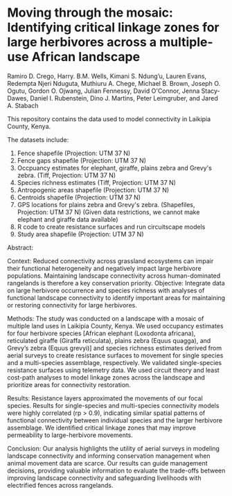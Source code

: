 # Moving through the mosaic: Identifying critical linkage zones for large herbivores across a multiple-use African landscape

Ramiro D. Crego, Harry. B.M. Wells, Kimani S. Ndung’u, Lauren Evans, Redempta Njeri Nduguta, Muthiuru A. Chege, Michael B. Brown, Joseph O. Ogutu, Gordon O. Ojwang, Julian Fennessy, David O'Connor, Jenna Stacy-Dawes, Daniel I. Rubenstein, Dino J. Martins, Peter Leimgruber, and Jared A. Stabach


This repository contains the data used to model connectivity in Laikipia County, Kenya.

The datasets include:

1. Fence shapefile (Projection: UTM 37 N)
2. Fence gaps shapefile (Projection: UTM 37 N)
3. Occpuancy estimates for elephant, giraffe, plains zebra and Grevy's zebra. (Tiff, Projection: UTM 37 N)
4. Species richness estimates (Tiff, Projection: UTM 37 N)
5. Antropogenic areas shapefile (Projection: UTM 37 N)
6. Centroids shapefile (Projection: UTM 37 N)
7. GPS locations for plains zebra and Grevy's zebra. (Shapefiles, Projection: UTM 37 N)  (Given data restrictions, we cannot make elephant and giraffe data available)
8. R code to create resistance surfaces and run circuitscape models
9. Study area shapefile (Projection: UTM 37 N)

Abstract: 

Context: Reduced connectivity across grassland ecosystems can impair their functional heterogeneity and negatively impact large herbivore populations. Maintaining landscape connectivity across human-dominated rangelands is therefore a key conservation priority.
Objective: Integrate data on large herbivore occurrence and species richness with analyses of functional landscape connectivity to identify important areas for maintaining or restoring connectivity for large herbivores.

Methods: The study was conducted on a landscape with a mosaic of multiple land uses in Laikipia County, Kenya.  We used occupancy estimates for four herbivore species [African elephant (Loxodonta africana), reticulated giraffe (Giraffa reticulata), plains zebra (Equus quagga), and Grevy’s zebra (Equus grevyi)] and species richness estimates derived from aerial surveys to create resistance surfaces to movement for single species and a multi-species assemblage, respectively.  We validated single-species resistance surfaces using telemetry data.  We used circuit theory and least cost-path analyses to model linkage zones across the landscape and prioritize areas for connectivity restoration.

Results: Resistance layers approximated the movements of our focal species.  Results for single-species and multi-species connectivity models were highly correlated (rp > 0.9), indicating similar spatial patterns of functional connectivity between individual species and the larger herbivore assemblage.  We identified critical linkage zones that may improve permeability to large-herbivore movements.

Conclusion: Our analysis highlights the utility of aerial surveys in modeling landscape connectivity and informing conservation management when animal movement data are scarce. Our results can guide management decisions, providing valuable information to evaluate the trade-offs between improving landscape connectivity and safeguarding livelihoods with electrified fences across rangelands.
